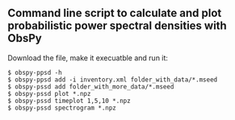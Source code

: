 ## Command line script to calculate and plot probabilistic power spectral densities with ObsPy

Download the file, make it execuatble and run it:

```
$ obspy-ppsd -h
$ obspy-ppsd add -i inventory.xml folder_with_data/*.mseed
$ obspy-pssd add folder_with_more_data/*.mseed
$ obspy-pssd plot *.npz
$ obspy-pssd timeplot 1,5,10 *.npz
$ obspy-pssd spectrogram *.npz
```